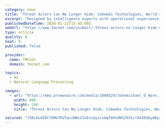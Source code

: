 ```yaml
---
category: news
title: "Threat Actors Can No Longer Hide: Cobwebs Technologies, World's Most Advanced Open Source Web Intelligence Company Opens Office in U.S."
excerpt: "Designed by intelligence experts with operational experience in the field, Cobwebs is a machine learning (ML) and artificial intelligence (AI) powered web intelligence and investigation platform with strong Natural Language Processing capabilities. It extracts targeted intelligence from Big Data and automatically generates intelligent insights."
publishedDateTime: 2020-01-22T15:45:00Z
webUrl: "https://www.tmcnet.com/usubmit/-threat-actors-no-longer-hide-cobwebs-technologies-worlds-/2020/01/22/9085449.htm"
type: article
quality: 0
heat: 0
published: false

provider:
  name: TMCnet
  domain: tmcnet.com

topics:
  - AI
  - Natural Language Processing

images:
  - url: "https://mma.prnewswire.com/media/1080529/Johnmichael_O_Hare.jpg"
    width: 400
    height: 246
    title: "Threat Actors Can No Longer Hide: Cobwebs Technologies, World's Most Advanced Open Source Web Intelligence Company Opens Office in U.S."

secured: "JSKLKu4ZDCYUMU7HV5q+oHWsV2oEnimyicvmqfAhk9NGZ9tk/rA4X0UbymByaBBo2ijtBhX6IbtLF7W4iOierq4nndiuXlSNvVlQjGMq9B8NYWWbXDZjFCDy5eg5/ICJCMAWbUN93bFb+1HdycbdhWZ2s4THEXIBXutXHNClHtZFQjrgxFtUnEdLsQlIXrxjcKjx9Yw7Mwdoy7n4B7XWnsTmuAANA3uxSjqWKfxbOcvnczE+Q1BphFCIG4+DRdyDQwbS0H1r0kUnIFivOO/zKdsRi3mW39qCGq3eCj5qW1w15gTKHgJ57pWxPGsd0oRV;VUpaCiS3pXgGH3aU/06d0g=="
---
```


